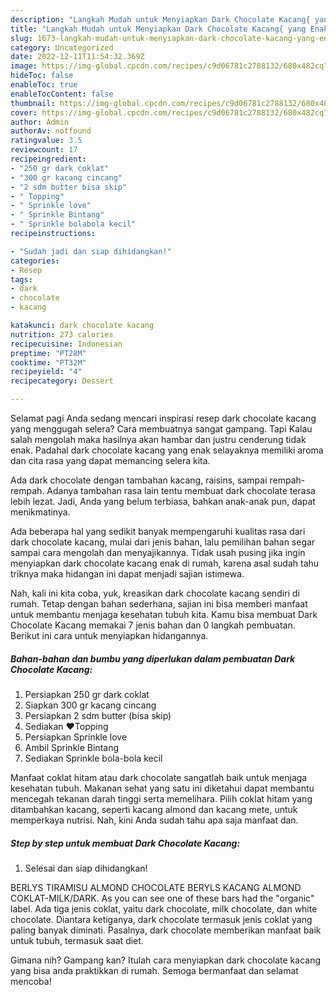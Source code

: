 ```yaml
---
description: "Langkah Mudah untuk Menyiapkan Dark Chocolate Kacang{ yang Enak Banget,  Menu Buat lebaran"
title: "Langkah Mudah untuk Menyiapkan Dark Chocolate Kacang{ yang Enak Banget,  Menu Buat lebaran"
slug: 1673-langkah-mudah-untuk-menyiapkan-dark-chocolate-kacang-yang-enak-banget-menu-buat-lebaran
category: Uncategorized
date: 2022-12-11T11:54:32.369Z
image: https://img-global.cpcdn.com/recipes/c9d06781c2788132/680x482cq70/dark-chocolate-kacang-foto-resep-utama.jpg
hideToc: false
enableToc: true
enableTocContent: false
thumbnail: https://img-global.cpcdn.com/recipes/c9d06781c2788132/680x482cq70/dark-chocolate-kacang-foto-resep-utama.jpg
cover: https://img-global.cpcdn.com/recipes/c9d06781c2788132/680x482cq70/dark-chocolate-kacang-foto-resep-utama.jpg
author: Admin
authorAv: notfound
ratingvalue: 3.5
reviewcount: 17
recipeingredient:
- "250 gr dark coklat"
- "300 gr kacang cincang"
- "2 sdm butter bisa skip"
- " Topping"
- " Sprinkle love"
- " Sprinkle Bintang"
- " Sprinkle bolabola kecil"
recipeinstructions:

- "Sudah jadi dan siap dihidangkan!"
categories:
- Resep
tags:
- dark
- chocolate
- kacang

katakunci: dark chocolate kacang 
nutrition: 273 calories
recipecuisine: Indonesian
preptime: "PT28M"
cooktime: "PT32M"
recipeyield: "4"
recipecategory: Dessert

---
```



Selamat pagi Anda sedang mencari inspirasi resep dark chocolate kacang yang menggugah selera? Cara membuatnya sangat gampang. Tapi Kalau salah mengolah maka hasilnya akan hambar dan justru cenderung tidak enak. Padahal dark chocolate kacang yang enak selayaknya memiliki aroma dan cita rasa yang dapat memancing selera kita.


Ada dark chocolate dengan tambahan kacang, raisins, sampai rempah-rempah. Adanya tambahan rasa lain tentu membuat dark chocolate terasa lebih lezat. Jadi, Anda yang belum terbiasa, bahkan anak-anak pun, dapat menikmatinya.

Ada beberapa hal yang sedikit banyak mempengaruhi kualitas rasa dari dark chocolate kacang, mulai dari jenis bahan, lalu pemilihan bahan segar sampai cara mengolah dan menyajikannya. Tidak usah pusing jika ingin menyiapkan dark chocolate kacang enak di rumah, karena asal sudah tahu triknya maka hidangan ini dapat menjadi sajian istimewa.


Nah, kali ini kita coba, yuk, kreasikan dark chocolate kacang sendiri di rumah. Tetap dengan bahan sederhana, sajian ini bisa memberi manfaat untuk membantu menjaga kesehatan tubuh kita. Kamu bisa membuat Dark Chocolate Kacang memakai 7 jenis bahan dan 0 langkah pembuatan. Berikut ini cara untuk menyiapkan hidangannya.

<!--inarticleads1-->

##### Bahan-bahan dan bumbu yang diperlukan dalam pembuatan Dark Chocolate Kacang:

1. Persiapkan 250 gr dark coklat
1. Siapkan 300 gr kacang cincang
1. Persiapkan 2 sdm butter (bisa skip)
1. Sediakan  ❤Topping
1. Persiapkan  Sprinkle love
1. Ambil  Sprinkle Bintang
1. Sediakan  Sprinkle bola-bola kecil


Manfaat coklat hitam atau dark chocolate sangatlah baik untuk menjaga kesehatan tubuh. Makanan sehat yang satu ini diketahui dapat membantu mencegah tekanan darah tinggi serta memelihara. Pilih coklat hitam yang ditambahkan kacang, seperti kacang almond dan kacang mete, untuk memperkaya nutrisi. Nah, kini Anda sudah tahu apa saja manfaat dan. 

<!--inarticleads2-->

##### Step by step untuk membuat Dark Chocolate Kacang:


1. Selesai dan siap dihidangkan!

BERLYS TIRAMISU ALMOND CHOCOLATE BERYLS KACANG ALMOND COKLAT-MILK/DARK. As you can see one of these bars had the &#34;organic&#34; label. Ada tiga jenis coklat, yaitu dark chocolate, milk chocolate, dan white chocolate. Diantara ketiganya, dark chocolate termasuk jenis coklat yang paling banyak diminati. Pasalnya, dark chocolate memberikan manfaat baik untuk tubuh, termasuk saat diet. 

Gimana nih? Gampang kan? Itulah cara menyiapkan dark chocolate kacang yang bisa anda praktikkan di rumah. Semoga bermanfaat dan selamat mencoba!
